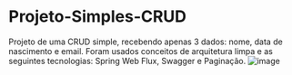 # Projeto-Simples-CRUD
Projeto de uma CRUD simple, recebendo apenas 3 dados: nome, data de nascimento e email. Foram usados conceitos de arquitetura limpa e as seguintes tecnologias: Spring Web Flux, Swagger e Paginação.
![image](https://user-images.githubusercontent.com/105024345/197867564-224c852c-f491-4648-9fa3-91b78d0ddb11.png)
